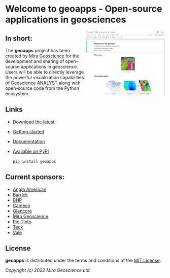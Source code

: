 Welcome to **geoapps** - Open-source applications in geosciences
================================================================

<img align="right" width="50%" src="https://github.com/MiraGeoscience/geoapps/raw/develop/docs/images/index_page.png">

In short:
--------

The **geoapps** project has been created by [Mira Geoscience](https://mirageoscience.com/) for the development and sharing of open-source
applications in geoscience. Users will be able to directly leverage
the powerful visualization capabilities of [Geoscience ANALYST](https://mirageoscience.com/mining-industry-software/geoscience-analyst/)
along with open-source code from the Python ecosystem.

Links
-----

- [Download the latest](https://github.com/MiraGeoscience/geoapps/archive/main.zip)
- [Getting started](https://geoapps.readthedocs.io/en/latest/content/installation.html#installation)
- [Documentation](https://geoapps.readthedocs.io/en/latest/index.html)
- [Available on PyPI](https://pypi.org/project/geoapps/)

  ```pip install geoapps```


Current sponsors:
-----------------

- [Anglo American](http://www.angloamerican.ca/)
- [Barrick](https://www.barrick.com/English/home/default.aspx)
- [BHP](https://www.bhp.com/)
- [Cameco](https://www.cameco.com/)
- [Glencore](https://www.glencore.com/)
- [Mira Geoscience](https://mirageoscience.com/)
- [Rio Tinto](https://www.riotinto.com/en)
- [Teck](https://www.teck.com/)
- [Vale](http://www.vale.com/canada/EN/Pages/default.aspx)

License
-------

**geoapps** is distributed under the terms and conditions of the [MIT License](LICENSE).


*Copyright (c) 2022 Mira Geoscience Ltd.*
